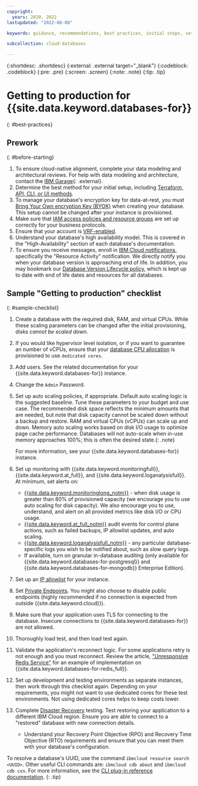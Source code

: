 ```yaml
---
copyright:
  years: 2020, 2022
lastupdated: "2022-08-08"

keywords: guidance, recommendations, best practices, initial steps, setup

subcollection: cloud-databases

---
```


{:shortdesc: .shortdesc}
{:external: .external target="_blank"}
{:codeblock: .codeblock}
{:pre: .pre}
{:screen: .screen}
{:note: .note}
{:tip: .tip}


# Getting to production for {{site.data.keyword.databases-for}}
{: #best-practices}

## Prework
{: #before-starting}

1. To ensure cloud-native alignment, complete your data modeling and architectural reviews. For help with data modeling and architecture, contact the [IBM Garage](https://cloud.ibm.com/catalog/services/consult-with-ibm-garage){: .external}.
2. Determine the best method for your initial setup, including [Terraform, API, CLI, or UI methods](/docs/cloud-databases?topic=cloud-databases-provisioning).
3. To manage your database's encryption key for data-at-rest, you must [Bring Your Own encryption Key (BYOK)](/docs/cloud-databases?topic=cloud-databases-key-protect) when creating your database. This setup cannot be changed after your instance is provisioned.
4. Make sure that [IAM access policies and resource groups](/docs/account?topic=account-iamoverview) are set up correctly for your business protocols.
5. Ensure that your account is [VRF-enabled](/docs/account?topic=account-vrf-service-endpoint#before-service-endpoint-enablement).
6. Understand your database's high availability model. This is covered in the "High-Availability" section of each database's documentation. 
7. To ensure you receive messages, enroll in [IBM Cloud notifications](https://cloud.ibm.com/docs/account?topic=account-email-prefs), specifically the "Resource Activity" notification. We directly notify you when your database version is approaching end of life. In addition, you may bookmark our [Database Version Lifecycle policy](/docs/cloud-databases?topic=cloud-databases-versioning-policy), which is kept up to date with end of life dates and resources for all databases.


## Sample "Getting to production" checklist
{: #sample-checklist}

1. Create a database with the required disk, RAM, and virtual CPUs. While these scaling parameters can be changed after the initial provisioning, disks *cannot be scaled down*. 
2. If you would like hypervisor level isolation, or if you want to guarantee an number of vCPUs, ensure that your [database CPU allocation](/docs/cloud-databases?topic=cloud-databases-provisioning#using-the-catalog) is provisioned to use `dedicated cores`.
3. Add users. See the related documentation for your {{site.data.keyword.databases-for}} instance.
4. Change the `Admin` Password.
5. Set up auto scaling policies, if appropriate. 
   Default auto scaling logic is the suggested baseline. Tune these parameters to your budget and use case. The recommended disk space reflects the minimum amounts that are needed, but note that disk capacity cannot be scaled down without a backup and restore. RAM and virtual CPUs (vCPUs) can scale up and down. Memory auto scaling works based on disk I/O usage to optimize page cache performance. Databases will not auto-scale when in-use memory approaches 100%; this is often the desired state.{: .note}
   
   For more information, see your {{site.data.keyword.databases-for}} instance.  
6. Set up monitoring with {{site.data.keyword.monitoringfull}}, {{site.data.keyword.at_full}}, and {{site.data.keyword.loganalysisfull}}. At minimum, set alerts on:
   * [{{site.data.keyword.monitoringlong_notm}}](/docs/monitoring) - when disk usage is greater than 80% of provisioned capacity (we encourage you to use auto scaling for disk capacity). We also encourage you to use, understand, and alert on all provided metrics like disk I/O or CPU usage. 
   * [{{site.data.keyword.at_full_notm}}](/docs/cloud-databases?topic=cloud-databases-activity-tracker) audit events for control plane actions, such as failed backups, IP allowlist updates, and auto scaling.  
   * [{{site.data.keyword.loganalysisfull_notm}}](/docs/cloud-databases?topic=cloud-databases-logging) - any particular database-specific logs you wish to be notified about, such as slow query logs. 
   * If available, turn on granular in-database auditing (only available for {{site.data.keyword.databases-for-postgresql}} and {{site.data.keyword.databases-for-mongodb}} Enterprise Edition).
7. Set up an [IP allowlist](/docs/cloud-databases?topic=cloud-databases-allowlisting) for your instance.
8. Set [Private Endpoints](/docs/cloud-databases?topic=cloud-databases-service-endpoints#private-endpoints). You might also choose to disable public endpoints (highly recommended if no connection is expected from outside {{site.data.keyword.cloud}}).
9. Make sure that your application uses TLS for connecting to the database. Insecure connections to {{site.data.keyword.databases-for}} are not allowed.
10. Thoroughly load test, and then load test again.
11. Validate the application's reconnect logic. For some applications retry is not enough and you must reconnect. Review the article, ["Unresponsive Redis Service"](https://developer.ibm.com/articles/error-detection-and-handling-with-redis/) for an example of implementation on {{site.data.keyword.databases-for-redis_full}}. 
12. Set up development and testing environments as separate instances, then work through this checklist again. Depending on your requirements, you might not want to use dedicated cores for these test environments. Not using dedicated cores helps to keep costs lower. 
13. Complete [Disaster Recovery](/docs/cloud-databases?topic=cloud-databases-ha-dr) testing. Test restoring your application to a different IBM Cloud region. Ensure you are able to connect to a "restored" database with new connection details.
    * Understand your Recovery Point Objective (RPO) and Recovery Time Objective (RTO) requirements and ensure that you can meet them with your database's configuration.

To resolve a database's UUID, use the command `ibmcloud resource search <UUID>`. Other useful CLI commands are: `ibmcloud cdb about` and `ibmcloud cdb cxn`. For more information, see the [CLI plug-in reference documentation](/docs/cloud-databases?topic=databases-cli-plugin-cdb-reference).
{: .tip}
